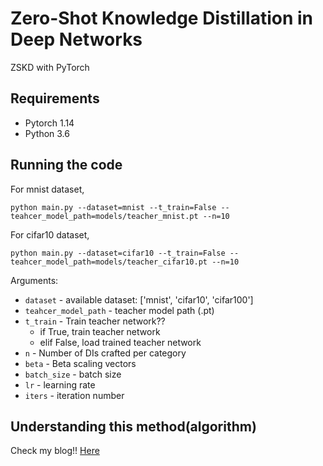 # Zero-Shot Knowledge Distillation in Deep Networks

ZSKD with PyTorch 



## Requirements

- Pytorch 1.14 
- Python 3.6


## Running the code

For mnist dataset,

```shell
python main.py --dataset=mnist --t_train=False --teahcer_model_path=models/teacher_mnist.pt --n=10
```

For cifar10 dataset,

```shell
python main.py --dataset=cifar10 --t_train=False --teahcer_model_path=models/teacher_cifar10.pt --n=10
```


Arguments:

- `dataset` - available dataset: ['mnist', 'cifar10', 'cifar100']
- `teahcer_model_path` - teacher model path (.pt) 
- `t_train` - Train teacher network?? 
	- if True, train teacher network
	- elif False, load trained teacher network
- `n` - Number of DIs crafted per category
- `beta` - Beta scaling vectors
- `batch_size` - batch size
- `lr` - learning rate
- `iters` - iteration number



## Understanding this method(algorithm)

Check my blog!!
[Here](https://da2so.github.io/2020-08-12-Zero_Shot_Knowledge_Distillation_in_Deep_Networks/)